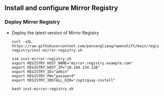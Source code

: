 ## Install and configure Mirror Registry

### Deploy Mirror Registry

* Deploy the latest version of Mirror Registry
  ```
  curl -sOL https://raw.githubusercontent.com/pancongliang/openshift/main/registry/mirror-registry/inst-mirror-registry.sh

  vim inst-mirror-registry.sh
  export REGISTRY_HOST_NAME="mirror.registry.example.com"
  export REGISTRY_HOST_IP="10.184.134.128"
  export REGISTRY_ID="admin"
  export REGISTRY_PW="password"
  export REGISTRY_INSTALL_DIR="/opt/quay-install"
  
  bash inst-mirror-registry.sh
  ```

